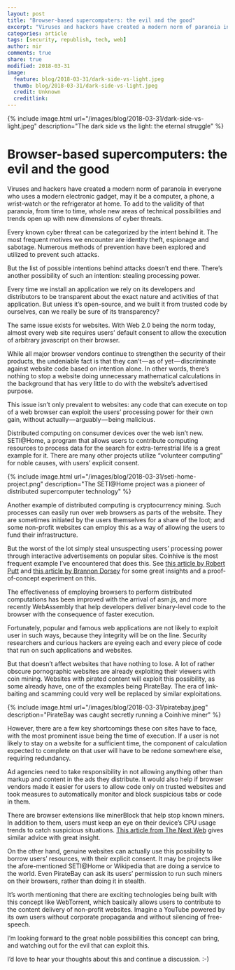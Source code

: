 ```yaml
---
layout: post
title: "Browser-based supercomputers: the evil and the good"
excerpt: "Viruses and hackers have created a modern norm of paranoia in everyone who uses a modern electronic gadget, may it be a computer, a phone, a wrist-watch or the refrigerator at home. To add to the validity of that paranoia, from time to time, whole new areas of technical possibilities and trends open up with new dimensions of cyber threats."
categories: article
tags: [security, republish, tech, web]
author: nir
comments: true
share: true
modified: 2018-03-31
image:
  feature: blog/2018-03-31/dark-side-vs-light.jpeg
  thumb: blog/2018-03-31/dark-side-vs-light.jpeg
  credit: Unknown
  creditlink: 
---
```


{% include image.html url="/images/blog/2018-03-31/dark-side-vs-light.jpeg" description="The dark side vs the light: the eternal struggle" %}

# Browser-based supercomputers: the evil and the good

Viruses and hackers have created a modern norm of paranoia in everyone who uses a modern electronic gadget, may it be a computer, a phone, a wrist-watch or the refrigerator at home. To add to the validity of that paranoia, from time to time, whole new areas of technical possibilities and trends open up with new dimensions of cyber threats.

Every known cyber threat can be categorized by the intent behind it. The most frequent motives we encounter are identity theft, espionage and sabotage. Numerous methods of prevention have been explored and utilized to prevent such attacks.

But the list of possible intentions behind attacks doesn’t end there. There’s another possibility of such an intention: stealing processing power.

Every time we install an application we rely on its developers and distributors to be transparent about the exact nature and activities of that application. But unless it’s open-source, and we built it from trusted code by ourselves, can we really be sure of its transparency?

The same issue exists for websites. With Web 2.0 being the norm today, almost every web site requires users’ default consent to allow the execution of arbitrary javascript on their browser.

While all major browser vendors continue to strengthen the security of their products, the undeniable fact is that they can’t — as of yet — discriminate against website code based on intention alone. In other words, there’s nothing to stop a website doing unnecessary mathematical calculations in the background that has very little to do with the website’s advertised purpose.

This issue isn’t only prevalent to websites: any code that can execute on top of a web browser can exploit the users’ processing power for their own gain, without actually — arguably — being malicious.

Distributed computing on consumer devices over the web isn’t new. SETI@Home, a program that allows users to contribute computing resources to process data for the search for extra-terrestrial life is a great example for it. There are many other projects utilize “volunteer computing” for noble causes, with users’ explicit consent.

{% include image.html url="/images/blog/2018-03-31/seti-home-project.png" description="The SETI@Home project was a pioneer of distributed supercomputer technology" %}

Another example of distributed computing is cryptocurrency mining. Such processes can easily run over web browsers as parts of the website. They are sometimes initiated by the users themselves for a share of the loot; and some non-profit websites can employ this as a way of allowing the users to fund their infrastructure.

But the worst of the lot simply steal unsuspecting users’ processing power through interactive advertisements on popular sites. Coinhive is the most frequent example I’ve encountered that does this. See [this article by Robert Putt](https://www.robertputt.co.uk/distributed-mining-in-the-browser.html) and [this article by Brannon Dorsey](https://medium.com/@brannondorsey/browser-as-botnet-or-the-coming-war-on-your-web-browser-be920c4f718) for some great insights and a proof-of-concept experiment on this.

The effectiveness of employing browsers to perform distributed computations has been improved with the arrival of asm.js, and more recently WebAssembly that help developers deliver binary-level code to the browser with the consequence of faster execution.

Fortunately, popular and famous web applications are not likely to exploit user in such ways, because they integrity will be on the line. Security researchers and curious hackers are eyeing each and every piece of code that run on such applications and websites.

But that doesn’t affect websites that have nothing to lose. A lot of rather obscure pornographic websites are already exploiting their viewers with coin mining. Websites with pirated content will exploit this possibility, as some already have, one of the examples being PirateBay. The era of link-baiting and scamming could very well be replaced by similar exploitations.

{% include image.html url="/images/blog/2018-03-31/piratebay.jpeg" description="PirateBay was caught secretly running a Coinhive miner" %}

However, there are a few key shortcomings these con sites have to face, with the most prominent issue being the time of execution. If a user is not likely to stay on a website for a sufficient time, the component of calculation expected to complete on that user will have to be redone somewhere else, requiring redundancy.

Ad agencies need to take responsibility in not allowing anything other than markup and content in the ads they distribute. It would also help if browser vendors made it easier for users to allow code only on trusted websites and took measures to automatically monitor and block suspicious tabs or code in them.

There are browser extensions like minerBlock that help stop known miners. In addition to them, users must keep an eye on their device’s CPU usage trends to catch suspicious situations. [This article from The Next Web](https://thenextweb.com/apps/2017/09/19/cpu-cryptocurrency-miner-blocker/) gives similar advice with great insight.

On the other hand, genuine websites can actually use this possibility to borrow users’ resources, with their explicit consent. It may be projects like the afore-mentioned SETI@Home or Wikipedia that are doing a service to the world. Even PirateBay can ask its users’ permission to run such miners on their browsers, rather than doing it in stealth.

It’s worth mentioning that there are exciting technologies being built with this concept like WebTorrent, which basically allows users to contribute to the content delivery of non-profit websites. Imagine a YouTube powered by its own users without corporate propaganda and without silencing of free-speech.

I’m looking forward to the great noble possibilities this concept can bring, and watching out for the evil that can exploit this.

I’d love to hear your thoughts about this and continue a discussion. :-)
